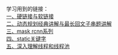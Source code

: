 学习用到的链接：<br>
[一、硬链接与软链接](https://www.cnblogs.com/itech/archive/2009/04/10/1433052.html)<br>
[二、动态规划经典讲解与最长回文子串题讲解](https://leetcode-cn.com/problems/longest-palindromic-substring/solution/zhong-xin-kuo-san-dong-tai-gui-hua-by-liweiwei1419/)<br>
[三、mask rcnn系列](https://github.com/happyhk/Leetcode/blob/master/Document/deeplearning/maksk%20rcnn.md)<br>
[四、static关键字](https://www.jianshu.com/p/0b2d9679a9f2)<br>
[五、深入理解线程和线程池](https://blog.csdn.net/weixin_40271838/article/details/79998327)

